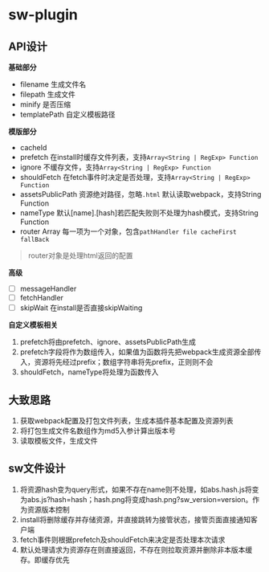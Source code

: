 # sw-plugin

## API设计

**基础部分**

* filename 生成文件名
* filepath 生成文件
* minify 是否压缩
* templatePath 自定义模板路径

**模版部分**

* cacheId
* prefetch 在install时缓存文件列表，支持`Array<String | RegExp> Function`
* ignore 不缓存文件，支持`Array<String | RegExp> Function`
* shouldFetch 在fetch事件时决定是否处理，支持`Array<String | RegExp> Function`
* assetsPublicPath 资源绝对路径，忽略`.html` 默认读取webpack，支持String Function
* nameType 默认[name].[hash]若匹配失败则不处理为hash模式，支持String Function
* router Array 每一项为一个对象，包含`pathHandler file cacheFirst fallBack`

> router对象是处理html返回的配置

**高级**

- [ ] messageHandler
- [ ] fetchHandler
- [ ] skipWait 在install是否直接skipWaiting

**自定义模板相关**

1. prefetch将由prefetch、ignore、assetsPublicPath生成
2. prefetch字段将作为数组传入，如果值为函数将先把webpack生成资源全部传入，资源将先经过prefix；数组字符串将先prefix，正则则不会
3. shouldFetch，nameType将处理为函数传入

## 大致思路

1. 获取webpack配置及打包文件列表，生成本插件基本配置及资源列表
2. 将打包生成文件名数组作为md5入参计算出版本号
3. 读取模板文件，生成文件

## sw文件设计

1. 将资源hash变为query形式，如果不存在name则不处理，如abs.hash.js将变为abs.js?hash=hash；hash.png将变成hash.png?sw_version=version。作为资源版本控制
2. install将删除缓存并存储资源，并直接跳转为接管状态，接管页面直接通知客户端
3. fetch事件则根据prefetch及shouldFetch来决定是否处理本次请求
4. 默认处理请求为资源存在则直接返回，不存在则拉取资源并删除非本版本缓存。即缓存优先
